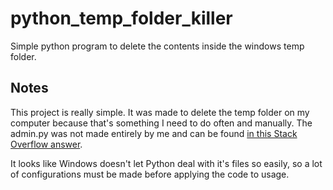 # python_temp_folder_killer
Simple python program to delete the contents inside the windows temp folder.

## Notes

This project is really simple. It was made to delete the temp folder on my computer because that's something I need to do often and manually. The admin.py was not made entirely by me and can be found [in this Stack Overflow answer](https://stackoverflow.com/questions/19672352/how-to-run-python-script-with-elevated-privilege-on-windows).

It looks like Windows doesn't let Python deal with it's files so easily, so a lot of configurations must be made before applying the code to usage.
